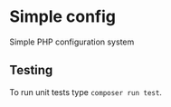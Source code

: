# Simple config

Simple PHP configuration system

## Testing

To run unit tests type `composer run test`.
